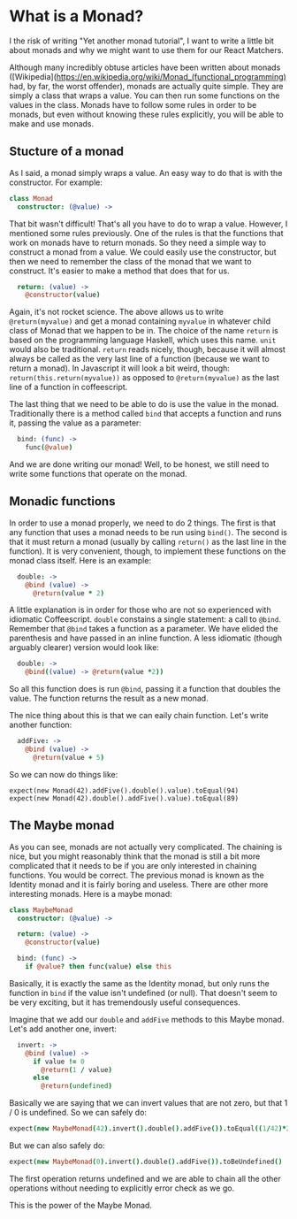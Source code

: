# What is a Monad?

I the risk of writing "Yet another monad tutorial", I want to
write a little bit about monads and why we might want to use them
for our React Matchers.

Although many incredibly obtuse articles have been written about
monads ([Wikipedia](https://en.wikipedia.org/wiki/Monad_(functional_programming)
had, by far, the worst offender), monads are actually quite simple.
They are simply a class that wraps a value.  You can then run
some functions on the values in the class.  Monads have to follow
some rules in order to be monads, but even without knowing these
rules explicitly, you will be able to make and use monads.

## Stucture of a monad

As I said, a monad simply wraps a value.  An easy way to do that is
with the constructor.  For example:

```coffee
class Monad
  constructor: (@value) ->
```

That bit wasn't difficult!  That's all you have to do to wrap a value.
However, I mentioned some rules previously.  One of the rules is that
the functions that work on monads have to return monads.  So they need
a simple way to construct a monad from a value.  We could easily use
the constructor, but then we need to remember the class of the monad
that we want to construct.  It's easier to make a method that does
that for us.

```coffee
  return: (value) ->
    @constructor(value)
```

Again, it's not rocket science.  The above allows us to write `@return(myvalue)`
and get a monad containing `myvalue` in whatever child class of Monad that
we happen to be in.  The choice of the name `return` is based on the
programming language Haskell, which uses this name.  `unit` would also be
traditional.  `return` reads nicely, though, because it will almost always
be called as the very last line of a function (because we want to return
a monad).  In Javascript it will look a bit weird, though:
`return(this.return(myvalue))` as opposed to `@return(myvalue)` as the last
line of a function in coffeescript.

The last thing that we need to be able to do is use the value in the
monad.  Traditionally there is a method called `bind` that accepts a
function and runs it, passing the value as a parameter:

```coffee
  bind: (func) ->
    func(@value)
```

And we are done writing our monad!  Well, to be honest, we still need to
write some functions that operate on the monad.

## Monadic functions

In order to use a monad properly, we need to do 2 things.  The first is
that any function that uses a monad needs to be run using `bind()`.  The
second is that it must return a monad (usually by calling `return()` as
the last line in the function).  It is very convenient, though, to
implement these functions on the monad class itself.  Here is an example:

```coffee
  double: ->
    @bind (value) ->
      @return(value * 2)
```

A little explanation is in order for those who are not so experienced with
idiomatic Coffeescript.  `double` constains a single statement: a call to
`@bind`.  Remember that `@bind` takes a function as a parameter.  We have
elided the parenthesis and have passed in an inline function.  A less
idiomatic (though arguably clearer) version would look like:

```coffee
  double: ->
    @bind((value) -> @return(value *2))
```

So all this function does is run `@bind`, passing it a function that doubles
the value.  The function returns the result as a new monad.

The nice thing about this is that we can eaily chain function.  Let's write
another function:

```coffee
  addFive: ->
    @bind (value) ->
      @return(value + 5)
```

So we can now do things like:

```
expect(new Monad(42).addFive().double().value).toEqual(94)
expect(new Monad(42).double().addFive().value).toEqual(89)
```

## The Maybe monad

As you can see, monads are not actually very complicated.  The
chaining is nice, but you might reasonably think that the monad
is still a bit more complicated that it needs to be if you
are only interested in chaining functions.  You would be correct.
The previous monad is known as the Identity monad and it is
fairly boring and useless.  There are other more interesting
monads.  Here is a maybe monad:

```coffee
class MaybeMonad
  constructor: (@value) ->

  return: (value) ->
    @constructor(value)

  bind: (func) ->
    if @value? then func(value) else this
```

Basically, it is exactly the same as the Identity monad, but
only runs the function in `bind` if the value isn't undefined
(or null).  That doesn't seem to be very exciting, but it has
tremendously useful consequences.

Imagine that we add our `double` and `addFive` methods to this
Maybe monad.  Let's add another one, invert:

```coffee
  invert: ->
    @bind (value) ->
      if value != 0
        @return(1 / value)
      else
        @return(undefined)
```

Basically we are saying that we can invert values that are
not zero, but that 1 / 0 is undefined.  So we can safely do:

```coffee
expect(new MaybeMonad(42).invert().double().addFive()).toEqual((1/42)*2 + 5)
```

But we can also safely do:

```coffee
expect(new MaybeMonad(0).invert().double().addFive()).toBeUndefined()
```

The first operation returns undefined and we are able to chain all the
other operations without needing to explicitly error check as we go.

This is the power of the Maybe Monad.

